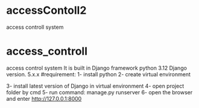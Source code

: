 # accessContoll2
access controll system
# access_controll
access control system
It is built in Django framework
python 3.12
Django version. 5.x.x
#requirement:
1- install python 
2- create virtual environment
   
3- install latest version of Django in virtual environment
4- open project folder by cmd 
5- run command: manage.py runserver
6- open the browser  and enter http://127.0.0.1:8000
